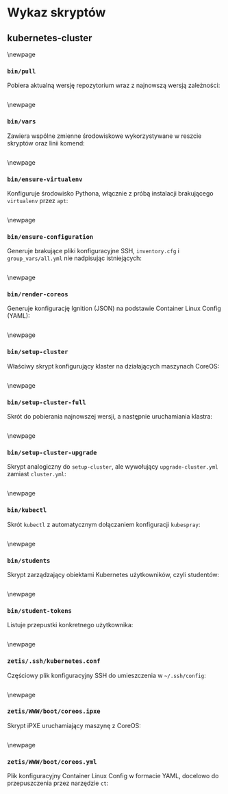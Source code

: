 
# Wykaz skryptów

## kubernetes-cluster

\newpage
### `bin/pull`
Pobiera aktualną wersję repozytorium wraz z najnowszą wersją
zależności:

```{.bash include=kubernetes-cluster/bin/pull}
```

\newpage
### `bin/vars`
Zawiera wspólne zmienne środowiskowe wykorzystywane w reszcie
skryptów oraz linii komend:

```{.bash include=kubernetes-cluster/bin/vars}
```

\newpage
### `bin/ensure-virtualenv`

Konfiguruje środowisko Pythona, włącznie z próbą
instalacji brakującego `virtualenv` przez `apt`:

```{.bash include=kubernetes-cluster/bin/ensure-virtualenv}
```

\newpage
### `bin/ensure-configuration`
Generuje brakujące pliki konfiguracyjne SSH, 
`inventory.cfg` i `group_vars/all.yml` nie nadpisując istniejących:

```{.bash include=kubernetes-cluster/bin/ensure-configuration}
```

\newpage
### `bin/render-coreos` 
Generuje konfigurację Ignition (JSON) na podstawie 
Container Linux Config (YAML):

```{.bash include=kubernetes-cluster/bin/render-coreos}
```

\newpage
### `bin/setup-cluster`
Właściwy skrypt konfigurujący klaster na działających
maszynach CoreOS:
```{.bash include=kubernetes-cluster/bin/setup-cluster}
```

\newpage
### `bin/setup-cluster-full`
Skrót do pobierania najnowszej wersji, a następnie
uruchamiania klastra:
```{.bash include=kubernetes-cluster/bin/setup-cluster-full}
```

\newpage
### `bin/setup-cluster-upgrade`
Skrypt analogiczny do `setup-cluster`, ale 
wywołujący `upgrade-cluster.yml` zamiast `cluster.yml`:

```{.bash include=kubernetes-cluster/bin/setup-cluster-upgrade}
```

\newpage
### `bin/kubectl`
Skrót `kubectl` z automatycznym dołączaniem konfiguracji
`kubespray`:

```{.bash include=kubernetes-cluster/bin/kubectl}
```

\newpage
### `bin/students`
Skrypt zarządzający obiektami Kubernetes użytkowników, 
czyli studentów:

```{.bash include=kubernetes-cluster/bin/students}
```

\newpage
### `bin/student-tokens`
Listuje przepustki konkretnego użytkownika:

```{.bash include=kubernetes-cluster/bin/student-tokens}
```

\newpage
### `zetis/.ssh/kubernetes.conf`
Częściowy plik konfiguracyjny SSH do umieszczenia w `~/.ssh/config`:

```{.bash include=kubernetes-cluster/zetis/.ssh/kubernetes.conf}
```

\newpage
### `zetis/WWW/boot/coreos.ipxe`
Skrypt iPXE uruchamiający maszynę z CoreOS:

```{.bash include=kubernetes-cluster/zetis/WWW/boot/coreos.ipxe}
```

\newpage
### `zetis/WWW/boot/coreos.yml`
Plik konfiguracyjny Container Linux Config w formacie YAML,
docelowo do przepuszczenia przez narzędzie `ct`:

```{.bash include=kubernetes-cluster/zetis/WWW/boot/coreos.yml}
```